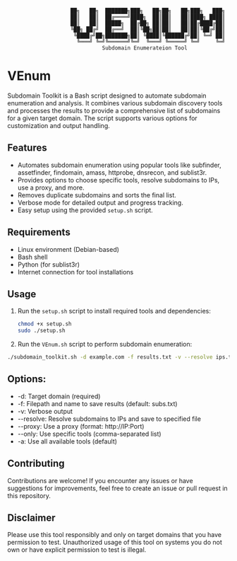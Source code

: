```
                    ██╗   ██╗  ███████╗███╗   ██╗██╗   ██╗███╗   ███╗
                    ██║   ██║  ██╔════╝████╗  ██║██║   ██║████╗ ████║
                    ██║   ██║  █████╗  ██╔██╗ ██║██║   ██║██╔████╔██║
                    ╚██╗ ██╔╝  ██╔══╝  ██║╚██╗██║██║   ██║██║╚██╔╝██║
                     ╚████╔╝██╗███████╗██║ ╚████║╚██████╔╝██║ ╚═╝ ██║
                      ╚═══╝ ╚═╝╚══════╝╚═╝  ╚═══╝ ╚═════╝ ╚═╝     ╚═╝
                              Subdomain Enumerateion Tool                                                 
```

# VEnum

Subdomain Toolkit is a Bash script designed to automate subdomain enumeration and analysis. It combines various subdomain discovery tools and processes the results to provide a comprehensive list of subdomains for a given target domain. The script supports various options for customization and output handling.

## Features

- Automates subdomain enumeration using popular tools like subfinder, assetfinder, findomain, amass, httprobe, dnsrecon, and sublist3r.
- Provides options to choose specific tools, resolve subdomains to IPs, use a proxy, and more.
- Removes duplicate subdomains and sorts the final list.
- Verbose mode for detailed output and progress tracking.
- Easy setup using the provided `setup.sh` script.

## Requirements

- Linux environment (Debian-based)
- Bash shell
- Python (for sublist3r)
- Internet connection for tool installations

## Usage

1. Run the `setup.sh` script to install required tools and dependencies:

   ```bash
   chmod +x setup.sh
   sudo ./setup.sh
   ```
2. Run the `VEnum.sh` script to perform subdomain enumeration:
  ```bash
  ./subdomain_toolkit.sh -d example.com -f results.txt -v --resolve ips.txt --proxy http://127.0.0.1:8080 --only subfinder,assetfinder
  ```
## Options:
* -d: Target domain (required)
* -f: Filepath and name to save results (default: subs.txt)
* -v: Verbose output
* --resolve: Resolve subdomains to IPs and save to specified file
* --proxy: Use a proxy (format: http://IP:Port)
* --only: Use specific tools (comma-separated list)
* -a: Use all available tools (default)

## Contributing
Contributions are welcome! If you encounter any issues or have suggestions for improvements, feel free to create an issue or pull request in this repository.

## Disclaimer
Please use this tool responsibly and only on target domains that you have permission to test. Unauthorized usage of this tool on systems you do not own or have explicit permission to test is illegal.

